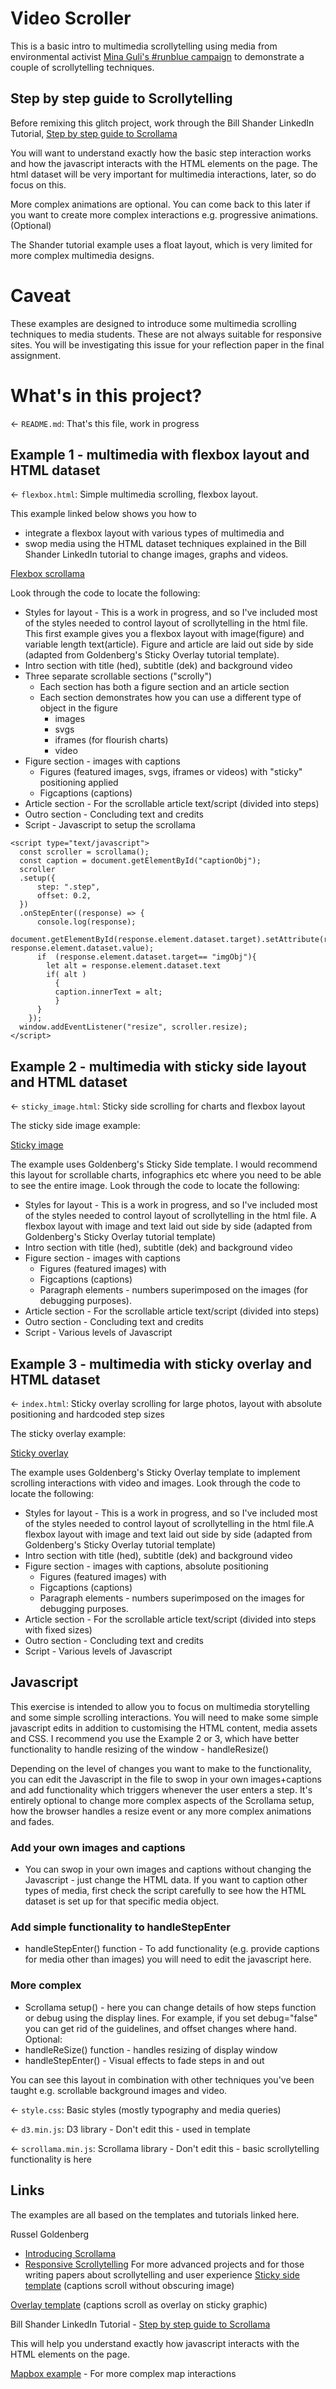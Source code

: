 # Video Scroller

This is a basic intro to multimedia scrollytelling using media from environmental activist [Mina Guli's #runblue campaign](https://twitter.com/minaguli) to demonstrate a couple of scrollytelling techniques.

## Step by step guide to Scrollytelling

Before remixing this glitch project, work through the Bill Shander LinkedIn Tutorial, [Step by step guide to Scrollama](https://www.linkedin.com/learning/scrollytelling-creating-a-one-page-web-experience)

You will want to understand exactly how the basic step interaction works and how the javascript interacts with the HTML elements on the page.
The html dataset will be very important for multimedia interactions, later, so do focus on this.

More complex animations are optional. You can come back to this later if you want to create more complex interactions e.g. progressive animations. (Optional)

The Shander tutorial example uses a float layout, which is very limited for more complex multimedia designs.

# Caveat

These examples are designed to introduce some multimedia scrolling techniques to media students.
These are not always suitable for responsive sites.
You will be investigating this issue for your reflection paper in the final assignment.

# What's in this project?

← `README.md`: That's this file, work in progress

## Example 1 - multimedia with flexbox layout and HTML dataset

← `flexbox.html`: Simple multimedia scrolling, flexbox layout.

This example linked below shows you how to

- integrate a flexbox layout with various types of multimedia and
- swop media using the HTML dataset techniques explained in the Bill Shander LinkedIn tutorial to change images, graphs and videos.

[Flexbox scrollama](https://scrollytelling-tutorial.glitch.me/basic/)

Look through the code to locate the following:

- Styles for layout - This is a work in progress, and so I've included most of the styles needed to control layout of scrollytelling in the html file. This first example gives you a flexbox layout with image(figure) and variable length text(article). Figure and article are laid out side by side (adapted from Goldenberg's Sticky Overlay tutorial template).
- Intro section with title (hed), subtitle (dek) and background video
- Three separate scrollable sections ("scrolly")
  - Each section has both a figure section and an article section
  - Each section demonstrates how you can use a different type of object in the figure
    - images
    - svgs
    - iframes (for flourish charts)
    - video
- Figure section - images with captions
  - Figures (featured images, svgs, iframes or videos) with "sticky" positioning applied
  - Figcaptions (captions)
- Article section - For the scrollable article text/script (divided into steps)
- Outro section - Concluding text and credits
- Script - Javascript to setup the scrollama

```
<script type="text/javascript">
  const scroller = scrollama();
  const caption = document.getElementById("captionObj");
  scroller
  .setup({
      step: ".step",
      offset: 0.2,
  })
  .onStepEnter((response) => {
      console.log(response);
      document.getElementById(response.element.dataset.target).setAttribute(response.element.dataset.attribute,    response.element.dataset.value);
      if  (response.element.dataset.target== "imgObj"){
        let alt = response.element.dataset.text
        if( alt )
          {
          caption.innerText = alt;
          }
      }
	});
  window.addEventListener("resize", scroller.resize);
</script>
```

## Example 2 - multimedia with sticky side layout and HTML dataset

← `sticky_image.html`: Sticky side scrolling for charts and flexbox layout

The sticky side image example:

[Sticky image](https://video-scroller.glitch.me/sticky_image.html)

The example uses Goldenberg's Sticky Side template. I would recommend this layout for scrollable charts, infographics etc where you need to be able to see the entire image.
Look through the code to locate the following:

- Styles for layout - This is a work in progress, and so I've included most of the styles needed to control layout of scrollytelling in the html file. A flexbox layout with image and text laid out side by side (adapted from Goldenberg's Sticky Overlay tutorial template)
- Intro section with title (hed), subtitle (dek) and background video
- Figure section - images with captions
  - Figures (featured images) with
  - Figcaptions (captions)
  - Paragraph elements - numbers superimposed on the images (for debugging purposes).
- Article section - For the scrollable article text/script (divided into steps)
- Outro section - Concluding text and credits
- Script - Various levels of Javascript

## Example 3 - multimedia with sticky overlay and HTML dataset

← `index.html`: Sticky overlay scrolling for large photos, layout with absolute positioning and hardcoded step sizes  

The sticky overlay example:

[Sticky overlay](https://video-scroller.glitch.me/index.html)

The example uses Goldenberg's Sticky Overlay template to implement scrolling interactions with video and images.
Look through the code to locate the following:

- Styles for layout - This is a work in progress, and so I've included most of the styles needed to control layout of scrollytelling in the html file.A flexbox layout with image and text laid out side by side (adapted from Goldenberg's Sticky Overlay tutorial template)
- Intro section with title (hed), subtitle (dek) and background video
- Figure section - images with captions, absolute positioning
  - Figures (featured images) with
  - Figcaptions (captions)
  - Paragraph elements - numbers superimposed on the images for debugging purposes.
- Article section - For the scrollable article text/script (divided into steps with fixed sizes)
- Outro section - Concluding text and credits
- Script - Various levels of Javascript

## Javascript

This exercise is intended to allow you to focus on multimedia storytelling and some simple scrolling interactions.
You will need to make some simple javascript edits in addition to customising the HTML content, media assets and CSS.
I recommend you use the Example 2 or 3, which have better functionality to handle resizing of the window - handleResize()

Depending on the level of changes you want to make to the functionality, you can edit the Javascript in the file to swop in your own images+captions and add functionality which triggers whenever the user enters a step.
It's entirely optional to change more complex aspects of the Scrollama setup, how the browser handles a resize event or any more complex animations and fades.

### Add your own images and captions

- You can swop in your own images and captions without changing the Javascript - just change the HTML data. If you want to caption other types of media, first check the script carefully to see how the HTML dataset is set up for that specific media object.

### Add simple functionality to handleStepEnter

- handleStepEnter() function - To add functionality (e.g. provide captions for media other than images) you will need to edit the javascript here.

### More complex 

- Scrollama setup() - here you can change details of how steps function or debug using the display lines. For example, if you set debug="false" you can get rid of the guidelines, and offset changes where hand.
Optional:
- handleReSize() function - handles resizing of display window
- handleStepEnter() - Visual effects to fade steps in and out

You can see this layout in combination with other techniques you've been taught e.g. scrollable background images and video.

← `style.css`: Basic styles (mostly typography and media queries)

← `d3.min.js`: D3 library - Don't edit this - used in template 

← `scrollama.min.js`: Scrollama library - Don't edit this - basic scrollytelling functionality is here

## Links

The examples are all based on the templates and tutorials linked here.

Russel Goldenberg

- [Introducing Scrollama](https://pudding.cool/process/introducing-scrollama/)
- [Responsive Scrollytelling](https://pudding.cool/process/responsive-scrollytelling/)
  For more advanced projects and for those writing papers about scrollytelling and user experience
  [Sticky side template](https://russellgoldenberg.github.io/scrollama/sticky-side/) (captions scroll without obscuring image)

[Overlay template](https://russellgoldenberg.github.io/scrollama/sticky-overlay/) (captions scroll as overlay on sticky graphic)

Bill Shander LinkedIn Tutorial - [Step by step guide to Scrollama](https://www.linkedin.com/learning/scrollytelling-creating-a-one-page-web-experience)

This will help you understand exactly how javascript interacts with the HTML elements on the page.

[Mapbox example](https://glitch.com/~stellenbosch-heritage-tree-storymap) - For more complex map interactions
